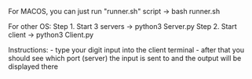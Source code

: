 For MACOS, you can just run "runner.sh" script -> bash runner.sh


For other OS:
    Step 1. Start 3 servers -> python3 Server.py
    Step 2. Start client -> python3 Client.py


Instructions:
    - type your digit input into the client terminal
    - after that you should see which port (server) the input is sent to and the output will be displayed there